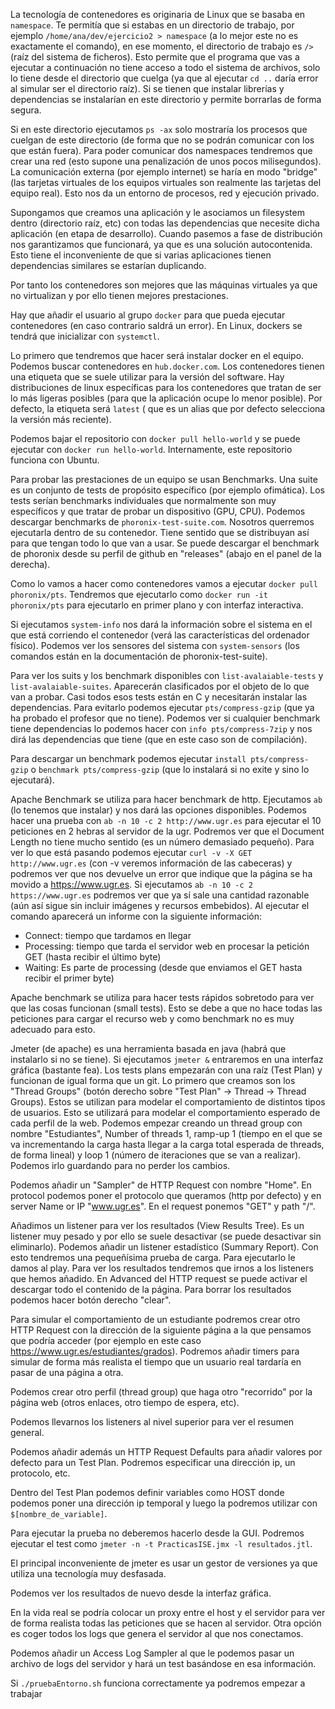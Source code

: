 La tecnología de contenedores es originaria de Linux que se basaba en `namespace`. Te permitía que si estabas en un directorio de trabajo, por ejemplo `/home/ana/dev/ejercicio2 > namespace` (a lo mejor este no es exactamente el comando), en ese momento, el directorio de trabajo es `/>` (raíz del sistema de ficheros). Esto permite que el programa que vas a ejecutar a continuación no tiene acceso a todo el sistema de archivos, solo lo tiene desde el directorio que cuelga (ya que al ejecutar `cd ..` daría error al simular ser el directorio raíz). Si se tienen que instalar librerías y dependencias se instalarían en este directorio y permite borrarlas de forma segura. 

Si en este directorio ejecutamos `ps -ax` solo mostraría los procesos que cuelgan de este directorio (de forma que no se podrán comunicar con los que están fuera). Para poder comunicar dos namespaces tendremos que crear una red (esto supone una penalización de unos pocos milisegundos). La comunicación externa (por ejemplo internet) se haría en modo "bridge" (las tarjetas virtuales de los equipos virtuales son realmente las tarjetas del equipo real). Esto nos da un entorno de procesos, red y ejecución privado.

Supongamos que creamos una aplicación y le asociamos un filesystem dentro (directorio raíz, etc) con todas las dependencias que necesite dicha aplicación (en etapa de desarrollo). Cuando pasemos a fase de distribución nos garantizamos que funcionará, ya que es una solución autocontenida. Esto tiene el inconveniente de que si varias aplicaciones tienen dependencias similares se estarían duplicando. 

Por tanto los contenedores son mejores que las máquinas virtuales ya que no virtualizan y por ello tienen mejores prestaciones.

Hay que añadir el usuario al grupo `docker` para que pueda ejecutar contenedores (en caso contrario saldrá un error). En Linux, dockers se tendrá que inicializar con `systemctl`.

Lo primero que tendremos que hacer será instalar docker en el equipo. Podemos buscar contenedores en `hub.docker.com`. Los contenedores tienen una etiqueta que se suele utilizar para la versión del software. Hay distribuciones de linux específicas para los contenedores que tratan de ser lo más ligeras posibles (para que la aplicación ocupe lo menor posible). Por defecto, la etiqueta será `latest` ( que es un alias que por defecto selecciona la versión más reciente).

Podemos bajar el repositorio con `docker pull hello-world` y se puede ejecutar con `docker run hello-world`. Internamente, este repositorio funciona con Ubuntu. 

Para probar las prestaciones de un equipo se usan Benchmarks. Una suite es un conjunto de tests de propósito específico (por ejemplo ofimática). Los tests serían benchmarks individuales que normalmente son muy específicos y que tratar de probar un dispositivo (GPU, CPU). Podemos descargar benchmarks de `phoronix-test-suite.com`. Nosotros querremos ejecutarla dentro de su contenedor. Tiene sentido que se distribuyan así para que tengan todo lo que van a usar. Se puede descargar el benchmark de phoronix desde su perfil de github en "releases" (abajo en el panel de la derecha).

Como lo vamos a hacer como contenedores vamos a ejecutar `docker pull phoronix/pts`. Tendremos que ejecutarlo como `docker run -it phoronix/pts` para ejecutarlo en primer plano y con interfaz interactiva.

Si ejecutamos `system-info` nos dará la información sobre el sistema en el que está corriendo el contenedor (verá las características del ordenador físico). Podemos ver los sensores del sistema con `system-sensors` (los comandos están en la documentación de phoronix-test-suite).

Para ver los suits y los benchmark disponibles con `list-avalaiable-tests` y `list-avalaiable-suites`. Aparecerán clasificados por el objeto de lo que van a probar. Casi todos esos tests están en C y necesitarán instalar las dependencias. Para evitarlo podemos ejecutar `pts/compress-gzip` (que ya ha probado el profesor que no tiene). Podemos ver si cualquier benchmark tiene dependencias lo podemos hacer con `info pts/compress-7zip` y nos dirá las dependencias que tiene (que en este caso son de compilación).

Para descargar un benchmark podemos ejecutar `install pts/compress-gzip` o `benchmark pts/compress-gzip` (que lo instalará si no exite y sino lo ejecutará).

Apache Benchmark se utiliza para hacer benchmark de http. Ejecutamos `ab` (lo tenemos que instalar) y nos dará las opciones disponibles. Podemos hacer una prueba con `ab -n 10 -c 2 http://www.ugr.es` para ejecutar el 10 peticiones en 2 hebras al servidor de la ugr. Podremos ver que el Document Length no tiene mucho sentido (es un número demasiado pequeño). Para ver lo que está pasando podemos ejecutar `curl -v -X GET http://www.ugr.es` (con -v veremos información de las cabeceras) y podremos ver que nos devuelve un error que indique que la página se ha movido a https://www.ugr.es. Si ejecutamos `ab -n 10 -c 2 https://www.ugr.es` podremos ver que ya sí sale una cantidad razonable (aún así sigue sin incluir imágenes y recursos embebidos). Al ejecutar el comando aparecerá un informe con la siguiente información:
- Connect: tiempo que tardamos en llegar
- Processing: tiempo que tarda el servidor web en procesar la petición GET (hasta recibir el último byte)
- Waiting: Es parte de processing (desde que enviamos el GET hasta recibir el primer byte)

Apache benchmark se utiliza para hacer tests rápidos sobretodo para ver que las cosas funcionan (small tests). Esto se debe a que no hace todas las peticiones para cargar el recurso web y como benchmark no es muy adecuado para esto.

Jmeter (de apache) es una herramienta basada en java (habrá que instalarlo si no se tiene). Si ejecutamos `jmeter &` entraremos en una interfaz gráfica (bastante fea). Los tests plans empezarán con una raíz (Test Plan) y funcionan de igual forma que un git. Lo primero que creamos son los "Thread Groups" (botón derecho sobre "Test Plan" -> Thread -> Thread Groups). Estos se utilizan para modelar el comportamiento de distintos tipos de usuarios. Esto se utilizará para modelar el comportamiento esperado de cada perfil de la web. Podemos empezar creando un thread group con nombre "Estudiantes", Number of threads 1, ramp-up 1 (tiempo en el que se va incrementando la carga hasta llegar a la carga total esperada de threads, de forma lineal) y loop 1 (número de iteraciones que se van a realizar). Podemos irlo guardando para no perder los cambios. 

Podemos añadir un "Sampler" de HTTP Request con nombre "Home". En protocol podemos poner el protocolo que queramos (http por defecto) y en server Name or IP "www.ugr.es". En el request ponemos "GET" y path "/". 

Añadimos un listener para ver los resultados (View Results Tree). Es un listener muy pesado y por ello se suele desactivar (se puede desactivar sin eliminarlo). Podemos añadir un listener estadístico (Summary Report). Con esto tendremos una pequeñísima prueba de carga. Para ejecutarlo le damos al play. Para ver los resultados tendremos que irnos a los listeners que hemos añadido. En Advanced del HTTP request se puede activar el descargar todo el contenido de la página. Para borrar los resultados podemos hacer botón derecho "clear".

Para simular el comportamiento de un estudiante podremos crear otro HTTP Request con la dirección de la siguiente página a la que pensamos que podría acceder (por ejemplo en este caso https://www.ugr.es/estudiantes/grados). Podremos añadir timers para simular de forma más realista el tiempo que un usuario real tardaría en pasar de una página a otra.

Podemos crear otro perfil (thread group) que haga otro "recorrido" por la página web (otros enlaces, otro tiempo de espera, etc).

Podemos llevarnos los listeners al nivel superior para ver el resumen general.

Podemos añadir además un HTTP Request Defaults para añadir valores por defecto para un Test Plan. Podremos especificar una dirección ip, un protocolo, etc.

Dentro del Test Plan podemos definir variables como HOST donde podemos poner una dirección ip temporal y luego la podremos utilizar con `$[nombre_de_variable]`.

Para ejecutar la prueba no deberemos hacerlo desde la GUI. Podremos ejecutar el test como `jmeter -n -t PracticasISE.jmx -l resultados.jtl`.

El principal inconveniente de jmeter es usar un gestor de versiones ya que utiliza una tecnología muy desfasada.

Podemos ver los resultados de nuevo desde la interfaz gráfica.

En la vida real se podría colocar un proxy entre el host y el servidor para ver de forma realista todas las peticiones que se hacen al servidor. Otra opción es coger todos los logs que genera el servidor al que nos conectamos.

Podemos añadir un Access Log Sampler al que le podemos pasar un archivo de logs del servidor y hará un test basándose en esa información.

Si `./pruebaEntorno.sh` funciona correctamente ya podremos empezar a trabajar